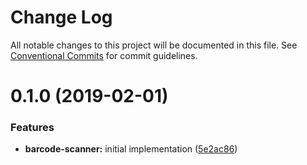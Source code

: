 # Change Log

All notable changes to this project will be documented in this file. See
[Conventional Commits](https://conventionalcommits.org) for commit guidelines.

# 0.1.0 (2019-02-01)

### Features

-   **barcode-scanner:** initial implementation ([5e2ac86](https://github.com/jobvs/native-components/commit/5e2ac86))
